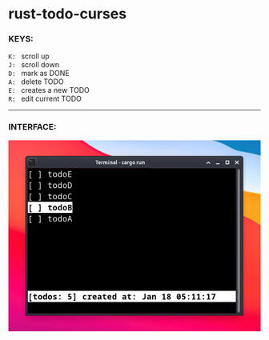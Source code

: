 # rust-todo-curses

### KEYS:

`K: ` scroll up </br>
`J: ` scroll down </br>
`D: ` mark as DONE </br>
`A: ` delete TODO </br>
`E: ` creates a new TODO </br>
`R: ` edit current TODO

---

### INTERFACE:
![todo-rs](interface.png)